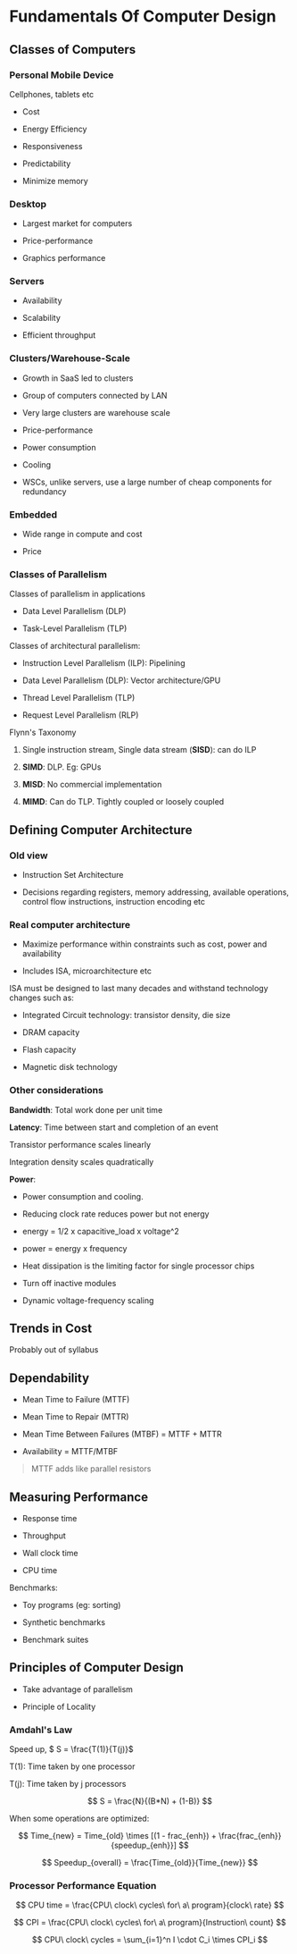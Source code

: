 # Fundamentals Of Computer Design

## Classes of Computers

### Personal Mobile Device

Cellphones, tablets etc

- Cost

- Energy Efficiency

- Responsiveness

- Predictability

- Minimize memory

### Desktop

- Largest market for computers

- Price-performance

- Graphics performance

### Servers

- Availability

- Scalability

- Efficient throughput

### Clusters/Warehouse-Scale

- Growth in SaaS led to clusters

- Group of computers connected by LAN

- Very large clusters are warehouse scale

- Price-performance

- Power consumption

- Cooling

- WSCs, unlike servers, use a large number of cheap components for redundancy

### Embedded

- Wide range in compute and cost

- Price

### Classes of Parallelism

Classes of parallelism in applications

- Data Level Parallelism (DLP)

- Task-Level Parallelism (TLP)

Classes of architectural parallelism:

- Instruction Level Parallelism (ILP): Pipelining

- Data Level Parallelism (DLP): Vector architecture/GPU

- Thread Level Parallelism (TLP)

- Request Level Parallelism (RLP)

Flynn's Taxonomy

1. Single instruction stream, Single data stream (**SISD**): can do ILP

2. **SIMD**: DLP. Eg: GPUs

3. **MISD**: No commercial implementation

4. **MIMD**: Can do TLP. Tightly coupled or loosely coupled

## Defining Computer Architecture

### Old view

- Instruction Set Architecture

- Decisions regarding registers, memory addressing, available operations, control flow instructions, instruction encoding etc

### Real computer architecture

- Maximize performance within constraints such as cost, power and availability

- Includes ISA, microarchitecture etc

ISA must be designed to last many decades and withstand technology changes such as:

- Integrated Circuit technology: transistor density, die size

- DRAM capacity

- Flash capacity

- Magnetic disk technology

### Other considerations

**Bandwidth**: Total work done per unit time

**Latency**: Time between start and completion of an event

Transistor performance scales linearly

Integration density scales quadratically

**Power**:

- Power consumption and cooling. 

- Reducing clock rate reduces power but not energy

- energy = 1/2 x capacitive_load x voltage^2

- power = energy x frequency

- Heat dissipation is the limiting factor for single processor chips

- Turn off inactive modules

- Dynamic voltage-frequency scaling

## Trends in Cost

Probably out of syllabus

## Dependability

- Mean Time to Failure (MTTF)

- Mean Time to Repair (MTTR)

- Mean Time Between Failures (MTBF) = MTTF + MTTR

- Availability = MTTF/MTBF

> MTTF adds like parallel resistors

## Measuring Performance

- Response time

- Throughput

- Wall clock time

- CPU time

Benchmarks:

- Toy programs (eg: sorting)

- Synthetic benchmarks

- Benchmark suites

## Principles of Computer Design

- Take advantage of parallelism

- Principle of Locality

### Amdahl's Law

Speed up, $ S = \frac{T(1)}{T(j)}$

T(1): Time taken by one processor

T(j): Time taken by j processors

$$
S = \frac{N}{(B*N) + (1-B)}
$$

When some operations are optimized:

$$
Time_{new} = Time_{old} \times [(1 - frac_{enh}) + \frac{frac_{enh}}{speedup_{enh}}]
$$

$$
Speedup_{overall} = \frac{Time_{old}}{Time_{new}}
$$

### Processor Performance Equation



$$
CPU time = \frac{CPU\ clock\ cycles\ for\ a\ program}{clock\ rate}
$$



$$
CPI = \frac{CPU\ clock\ cycles\ for\ a\ program}{Instruction\ count}
$$



$$
CPU\ clock\ cycles = \sum_{i=1}^n I \cdot C_i \times CPI_i
$$




